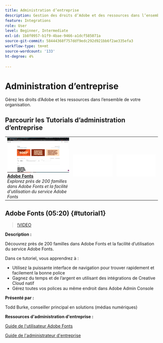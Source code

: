 ```yaml
---
title: Administration d’entreprise
description: Gestion des droits d’Adobe et des ressources dans l’ensemble de votre organisation
feature: Integrations
role: User
level: Beginner, Intermediate
exl-id: 1b8f0957-b1f9-4bae-9466-a1dcf585071a
source-git-commit: 58444368f757ddf9edc292d921bb6f2ae335efa3
workflow-type: tm+mt
source-wordcount: '133'
ht-degree: 4%

---
```


# Administration d’entreprise

Gérez les droits d’Adobe et les ressources dans l’ensemble de votre organisation.

## Parcourir les Tutorials d’administration d’entreprise

<table style="table-layout:fixed">
<tr>
 <td>
   <a href="enterprise.md#tutorial1">
      <img alt="Adobe Fonts" src="../assets/fonts_burke_thumbnail.jpg" />
   </a>
    <div>
   <a href="enterprise.md#tutorial1"><strong>Adobe Fonts</strong></a>
    </div>
    <em>Explorez près de 200 familles dans Adobe Fonts et la facilité d'utilisation du service Adobe Fonts</em>
    <br>
  </td>
  <td>
    <img alt="Espaceur" src="../assets/Whitespacer.png" />
    <div>
    <br>
  </td>
  <td>
    <img alt="Espaceur" src="../assets/Whitespacer.png" />
    <div>
    <br>
  </td>
</tr>
</table>

## Adobe Fonts (05:20) {#tutorial1}

>[!VIDEO](https://video.tv.adobe.com/v/328226?hidetitle=true)

**Description :**

Découvrez près de 200 familles dans Adobe Fonts et la facilité d’utilisation du service Adobe Fonts.

Dans ce tutoriel, vous apprendrez à :
* Utilisez la puissante interface de navigation pour trouver rapidement et facilement la bonne police
* Gagnez du temps et de l’argent en utilisant des intégrations de Creative Cloud natif
* Gérez toutes vos polices au même endroit dans Adobe Admin Console

**Présenté par :**

Todd Burke, conseiller principal en solutions (médias numériques)

**Ressources d&#39;administration d&#39;entreprise :**

[Guide de l&#39;utilisateur Adobe Fonts](https://helpx.adobe.com/fonts/user-guide.html)

[Guide de l&#39;administrateur d&#39;entreprise](https://helpx.adobe.com/enterprise/admin-guide.html)

